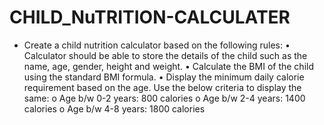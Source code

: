 # CHILD_NuTRITION-CALCULATER


* Create a child nutrition calculator based on the
following rules:
• Calculator should be able to store the details of
the child such as the name, age, gender, height
and weight.
• Calculate the BMI of the child using the standard
BMI formula.
• Display the minimum daily calorie requirement
based on the age. Use the below criteria to display
the same:
o Age b/w 0-2 years: 800 calories
o Age b/w 2-4 years: 1400 calories
o Age b/w 4-8 years: 1800 calories
